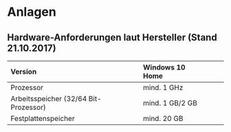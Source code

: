 # Anlagen

## Hardware-Anforderungen laut Hersteller \(Stand 21.10.2017\)

| Version | Windows 10 Home |  |  |
| :--- | :--- | :--- | :--- |
| Prozessor | mind. 1 GHz |  |  |
| Arbeitsspeicher \(32/64 Bit-Prozessor\) | mind. 1 GB/2 GB |  |  |
| Festplattenspeicher | mind. 20 GB |  |  |




